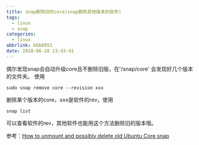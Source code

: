 ```yaml
---
title: snap删除旧的core(snap删除其他版本的软件)
tags:
  - linux
  - snap
categories:
  - linux
abbrlink: b6b8953
date: 2018-06-28 13:43:41
---
```

偶尔发现snap会自动升级core且不删除旧版，在'/snap/core'
会发现好几个版本的文件夹。
使用

```
sudo snap remove core --revision xxx
```
删除某个版本的core，xxx是软件的rev，使用

```
snap list
```

可以查看软件的rev，其他软件也能用这个方法删除旧的版本哦。

参考：[How to unmount and possibly delete old Ubuntu Core snap](https://askubuntu.com/questions/828859/how-to-unmount-and-possibly-delete-old-ubuntu-core-snap)
